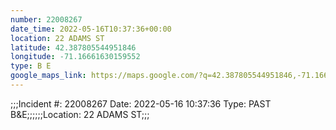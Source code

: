 ```yaml
---
number: 22008267
date_time: 2022-05-16T10:37:36+00:00
location: 22 ADAMS ST
latitude: 42.387805544951846
longitude: -71.16661630159552
type: B E
google_maps_link: https://maps.google.com/?q=42.387805544951846,-71.16661630159552
---
```


;;;Incident #: 22008267  Date: 2022-05-16 10:37:36   Type: PAST B&E;;;;;;Location: 22 ADAMS ST;;;
